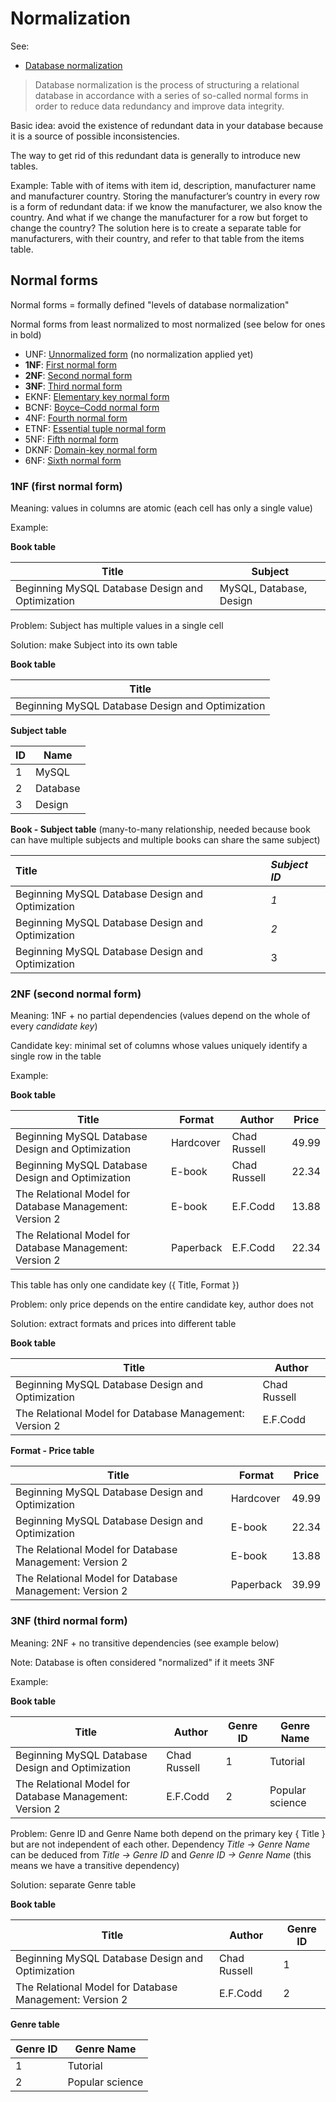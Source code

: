 # Normalization

See: 

- [Database normalization](https://en.wikipedia.org/wiki/Database_normalization)

> Database normalization is the process of structuring a relational database in accordance with a series of so-called normal forms in order to reduce data redundancy and improve data integrity.

Basic idea: avoid the existence of redundant data in your database because it is a source of possible inconsistencies. 

The way to get rid of this redundant data is generally to introduce new tables.

Example: Table with of items with item id, description, manufacturer name and manufacturer country. Storing the manufacturer’s country in every row is a form of redundant data: if we know the manufacturer, we also know the country. And what if we change the manufacturer for a row but forget to change the country? The solution here is to create a separate table for manufacturers, with their country, and refer to that table from the items table.

## Normal forms

Normal forms = formally defined "levels of database normalization"

Normal forms from least normalized to most normalized (see below for ones in bold)

- UNF: [Unnormalized form](https://en.wikipedia.org/wiki/Unnormalized_form) (no normalization applied yet)
- **1NF**: [First normal form](https://en.wikipedia.org/wiki/First_normal_form)
- **2NF**: [Second normal form](https://en.wikipedia.org/wiki/Second_normal_form)
- **3NF**: [Third normal form](https://en.wikipedia.org/wiki/Third_normal_form)
- EKNF: [Elementary key normal form](https://en.wikipedia.org/wiki/Elementary_key_normal_form)
- BCNF: [Boyce–Codd normal form](https://en.wikipedia.org/wiki/Boyce–Codd_normal_form)
- 4NF: [Fourth normal form](https://en.wikipedia.org/wiki/Fourth_normal_form)
- ETNF: [Essential tuple normal form](https://en.wikipedia.org/w/index.php?title=Essential_tuple_normal_form&action=edit&redlink=1)
- 5NF: [Fifth normal form](https://en.wikipedia.org/wiki/Fifth_normal_form)
- DKNF: [Domain-key normal form](https://en.wikipedia.org/wiki/Domain-key_normal_form)
- 6NF: [Sixth normal form](https://en.wikipedia.org/wiki/Sixth_normal_form)

### 1NF (first normal form)

Meaning: values in columns are atomic (each cell has only a single value)

Example: 

**Book table**

| Title                                            | Subject                 |
| ------------------------------------------------ | ----------------------- |
| Beginning MySQL Database Design and Optimization | MySQL, Database, Design |

Problem: Subject has multiple values in a single cell

Solution: make Subject into its own table

**Book table**

| Title                                            |
| ------------------------------------------------ |
| Beginning MySQL Database Design and Optimization |

**Subject table**

| ID   | Name     |
| ---- | -------- |
| 1    | MySQL    |
| 2    | Database |
| 3    | Design   |

**Book - Subject table** (many-to-many relationship, needed because book can have multiple subjects and multiple books can share the same subject)

| Title                                            | ***Subject ID*** |
| :----------------------------------------------- | :--------------- |
| Beginning MySQL Database Design and Optimization | *1*              |
| Beginning MySQL Database Design and Optimization | *2*              |
| Beginning MySQL Database Design and Optimization | 3                |

### 2NF (second normal form)

Meaning: 1NF + no partial dependencies (values depend on the whole of every *candidate key*)

Candidate key: minimal set of columns whose values uniquely identify a single row in the table

Example:

**Book table**

| Title                                                   | Format    | Author       | Price |
| ------------------------------------------------------- | --------- | ------------ | ----- |
| Beginning MySQL Database Design and Optimization        | Hardcover | Chad Russell | 49.99 |
| Beginning MySQL Database Design and Optimization        | E-book    | Chad Russell | 22.34 |
| The Relational Model for Database Management: Version 2 | E-book    | E.F.Codd     | 13.88 |
| The Relational Model for Database Management: Version 2 | Paperback | E.F.Codd     | 22.34 |

This table has only one candidate key ({ Title, Format })

Problem: only price depends on the entire candidate key, author does not

Solution: extract formats and prices into different table

**Book table**

| Title                                                   | Author       |
| ------------------------------------------------------- | ------------ |
| Beginning MySQL Database Design and Optimization        | Chad Russell |
| The Relational Model for Database Management: Version 2 | E.F.Codd     |

**Format - Price table**

| Title                                                   | Format    | Price |
| ------------------------------------------------------- | --------- | ----- |
| Beginning MySQL Database Design and Optimization        | Hardcover | 49.99 |
| Beginning MySQL Database Design and Optimization        | E-book    | 22.34 |
| The Relational Model for Database Management: Version 2 | E-book    | 13.88 |
| The Relational Model for Database Management: Version 2 | Paperback | 39.99 |

### 3NF (third normal form)

Meaning: 2NF + no transitive dependencies (see example below)

Note: Database is often considered "normalized" if it meets 3NF

Example:

**Book table**

| Title                                                   | Author       | Genre ID | Genre Name      |
| ------------------------------------------------------- | ------------ | -------- | --------------- |
| Beginning MySQL Database Design and Optimization        | Chad Russell | 1        | Tutorial        |
| The Relational Model for Database Management: Version 2 | E.F.Codd     | 2        | Popular science |

Problem: Genre ID and Genre Name both depend on the primary key { Title } but are not independent of each other. Dependency *Title* -> *Genre Name* can be deduced from *Title -> Genre ID* and *Genre ID -> Genre Name* (this means we have a transitive dependency)

Solution: separate Genre table

**Book table**

| Title                                                   | Author       | Genre ID |
| ------------------------------------------------------- | ------------ | -------- |
| Beginning MySQL Database Design and Optimization        | Chad Russell | 1        |
| The Relational Model for Database Management: Version 2 | E.F.Codd     | 2        |

**Genre table**

| Genre ID | Genre Name      |
| -------- | --------------- |
| 1        | Tutorial        |
| 2        | Popular science |

